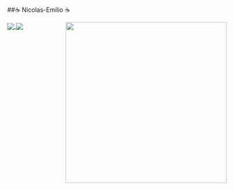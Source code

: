 ##☕ Nicolas-Emilio ☕


<img src=https://media3.giphy.com/media/v1.Y2lkPTc5MGI3NjExeG44cTgxeHJ6d3N2b2hkMHpqOXg3a2prcmEyZHprbm5lbzFiNGUzMiZlcD12MV9pbnRlcm5hbF9naWZfYnlfaWQmY3Q9Zw/h08ECPp28eYhRlFlHW/giphy.gif width="370px" align="right">




<a href="https://github.com/NicolasEmilio">
 <img align="center" src="https://github-readme-stats.vercel.app/api?username=NicolasEmilio&show_icons=true&title_color=9d4edd&text_color=c77dff&icon_color=7b2cbf&bg_color=0d1117" />
</a>

<a href="https://github.com/NicolasEmilio">
  <img align="center" src="https://github-readme-stats.vercel.app/api/top-langs/?username=NicolasEmilio&title_color=9d4edd&text_color=c77dff&bg_color=0d1117" />
</a>

